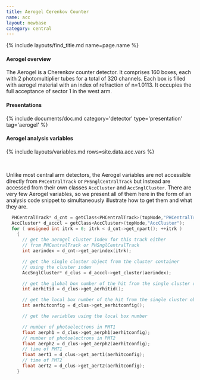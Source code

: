 ```yaml
---
title: Aerogel Cerenkov Counter
name: acc
layout: newbase
category: central
---
```

{% include layouts/find_title.md name=page.name %}

#### Aerogel overview

The Aerogel is a Cherenkov counter detector.  It comprises 160 boxes, each with 2
photomultiplier tubes for a total of 320 channels.  Each box is filled with aerogel
material with an index of refraction of n=1.0113.  It occupies the full acceptance of
sector 1 in the west arm.

#### Presentations
{% include documents/doc.md category='detector' type='presentation' tag='aerogel' %}

#### Aerogel analysis variables

{% include layouts/variables.md rows=site.data.acc.vars %}

<br>

Unlike most central arm detectors, the Aerogel variables are not accessible directly from
`PHCentralTrack` or `PHSnglCentralTrack` but instead are accessed from their own classes
`AccCluster` and `AccSnglCluster`.  There are very few Aerogel variables, so we present
all of them here in the form of an analysis code snippet to simultaneously illustrate how
to get them and what they are.


```c++
  PHCentralTrack* d_cnt = getClass<PHCentralTrack>(topNode,"PHCentralTrack");
  AccCluster* d_acccl = getClass<AccCluster>(topNode,"AccCluster");
  for ( unsigned int itrk = 0; itrk < d_cnt->get_npart(); ++itrk )
    {
      // get the aerogel cluster index for this track either
      // from PHCentralTrack or PHSnglCentralTrack
      int aerindex = d_cnt->get_aerindex(itrk);

      // get the single cluster object from the cluster container
      // using the cluster index
      AccSnglCluster* d_clus = d_acccl->get_cluster(aerindex);

      // get the global box number of the hit from the single cluster object
      int aerhitid = d_clus->get_aerhitid();

      // get the local box number of the hit from the single cluster object
      int aerhitconfig = d_clus->get_aerhitconfig();

      // get the variables using the local box number

      // number of photoelectrons in PMT1
      float aerph1 = d_clus->get_aerph1(aerhitconfig);
      // number of photoelectrons in PMT2
      float aerph2 = d_clus->get_aerph2(aerhitconfig);
      // time of PMT1
      float aert1 = d_clus->get_aert1(aerhitconfig);
      // time of PMT2
      float aert2 = d_clus->get_aert2(aerhitconfig);
    }
```


